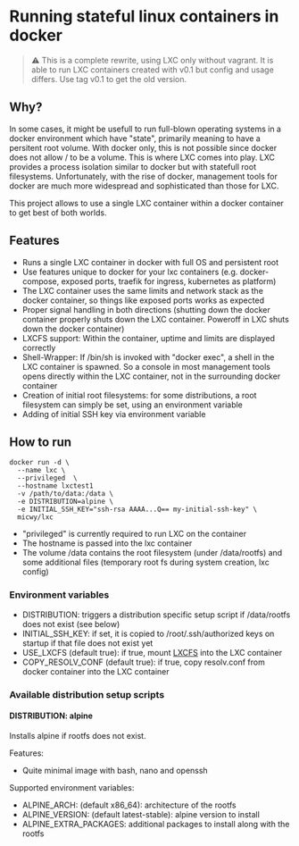 # Running stateful linux containers in docker

> :warning: This is a complete rewrite, using LXC only without vagrant. It is able to run LXC containers created with v0.1 but
> config and usage differs. Use tag v0.1 to get the old version.

## Why?

In some cases, it might be usefull to run full-blown operating systems in a docker environment which have "state", primarily meaning to have a persitent root volume. With docker only, this is not possible since docker does not allow / to be a volume. This is where LXC comes into play. LXC provides a process isolation similar to docker but with statefull root filesystems. Unfortunately, with the rise of docker, management tools for docker are much more widespread and sophisticated than those for LXC.

This project allows to use a single LXC container within a docker container to get best of both worlds.

## Features

* Runs a single LXC container in docker with full OS and persistent root
* Use features unique to docker for your lxc containers (e.g. docker-compose, exposed ports, traefik for ingress, kubernetes as platform)
* The LXC container uses the same limits and network stack as the docker container, so things like exposed ports works as expected
* Proper signal handling in both directions (shutting down the docker container properly shuts down the LXC container. Poweroff in LXC shuts down the docker container)
* LXCFS support: Within the container, uptime and limits are displayed correctly
* Shell-Wrapper: If /bin/sh is invoked with "docker exec", a shell in the LXC container is spawned. So a console in most management tools opens directly within the LXC container, not in the surrounding docker container
* Creation of initial root filesystems: for some distributions, a root filesystem can simply be set, using an environment variable
* Adding of initial SSH key via environment variable


## How to run

```
docker run -d \
  --name lxc \
  --privileged  \
  --hostname lxctest1
  -v /path/to/data:/data \
  -e DISTRIBUTION=alpine \
  -e INITIAL_SSH_KEY="ssh-rsa AAAA...Q== my-initial-ssh-key" \
  micwy/lxc
 ```

* "privileged" is currently required to run LXC on the container
* The hostname is passed into the lxc container
* The volume /data contains the root filesystem (under /data/rootfs) and some additional files (temporary root fs during system creation, lxc config)

### Environment variables

* DISTRIBUTION: triggers a distribution specific setup script if /data/rootfs does not exist (see below)
* INITIAL_SSH_KEY: if set, it is copied to /root/.ssh/authorized keys on startup if that file does not exist yet
* USE_LXCFS (default true): if true, mount [LXCFS](https://github.com/lxc/lxcfs) into the LXC container
* COPY_RESOLV_CONF (default true): if true, copy resolv.conf from docker container into the LXC container

### Available distribution setup scripts

#### DISTRIBUTION: alpine

Installs alpine if rootfs does not exist.

Features:
* Quite minimal image with bash, nano and openssh

Supported environment variables:
* ALPINE_ARCH: (default x86_64): architecture of the rootfs
* ALPINE_VERSION: (default latest-stable): alpine version to install
* ALPINE_EXTRA_PACKAGES: additional packages to install along with the rootfs

